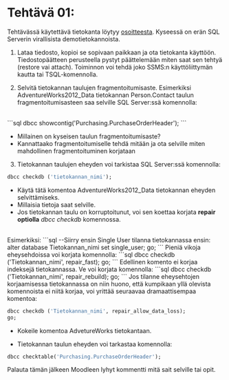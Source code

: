 # Tehtävä 01:

Tehtävässä käytettävä tietokanta löytyy [osoitteesta](https://drive.google.com/file/d/1MYXUdgR0vz_YPBeHOA-oS0Uo-gPAFZe_/view?usp=drive_link). 
Kyseessä on erän SQL Serverin virallisista demotietokannoista.

1. Lataa tiedosto, kopioi se sopivaan paikkaan ja ota tietokanta käyttöön. Tiedostopäätteen perusteella pystyt päättelemään miten saat sen tehtyä (restore vai attach). Toiminnon voi tehdä joko SSMS:n käyttöliittymän kautta tai TSQL-komennolla.

2. Selvitä tietokannan taulujen fragmentoitumisaste. Esimerkiksi AdventureWorks2012_Data tietokannan Person.Contact taulun fragmentoitumisasteen saa selville SQL Server:ssä komennolla:
<br>
```sql
dbcc showcontig('Purchasing.PurchaseOrderHeader');
```

- Millainen on kyseisen taulun fragmentoitumisaste?
- Kannattaako fragmentoitumiselle tehdä mitään ja ota selville miten mahdollinen fragmentoituminen korjataan

3. Tietokannan taulujen eheyden voi tarkistaa SQL Server:ssä komennolla:
```sql
dbcc checkdb ('tietokannan_nimi');
```

- Käytä tätä komentoa AdventureWorks2012_Data tietokannan eheyden selvittämiseks.
- Millaisia tietoja saat selville.
- Jos tietokannan taulu on korruptoitunut, voi sen koettaa korjata **repair optiolla** *dbcc checkdb* komennossa. 
<br>
Esimerkiksi:
```sql
--Siirry ensin Single User tilanna tietokannassa ensin:<br>
alter database Tietokannan_nimi
set single_user;
go;
```
Pieniä vikoja eheysehdoissa voi korjata komennolla:
```sql
dbcc checkdb ('Tietokannan_nimi', repair_fast);
go;
```
Edellinen komento ei korjaa indeksejä tietokannassa. Ve voi korjata komennolla:
```sql
dbcc checkdb ('Tietokannan_nimi', repair_rebuild);
go;
```
Jos tilanne eheysehtojen korjaamisessa tietokannassa on niin huono, että kumpikaan yllä olevista komennoista ei niitä korjaa, voi yrittää seuraavaa dramaattisempaa komentoa:

```sql
dbcc checkdb ('Tietokannan_nimi', repair_allow_data_loss);
go;
```

- Kokeile komentoa AdvetureWorks tietokantaan.

- Tietokannan taulun eheyden voi tarkastaa komennolla:
```sql
dbcc checktable('Purchasing.PurchaseOrderHeader');
```

Palauta tämän jälkeen Moodleen lyhyt kommentti mitä sait selville tai opit.
